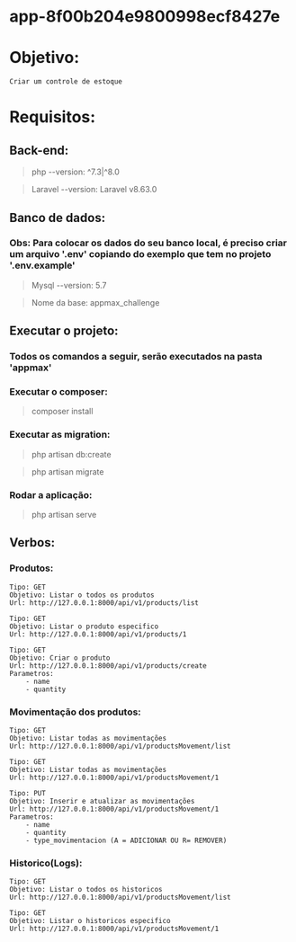 # app-8f00b204e9800998ecf8427e

# Objetivo:
    Criar um controle de estoque

# Requisitos:

## Back-end:
> php --version: ^7.3|^8.0

> Laravel --version: Laravel v8.63.0

## Banco de dados:
### Obs: Para colocar os dados do seu banco local, é preciso criar um arquivo '.env' copiando do exemplo que tem no projeto '.env.example'

> Mysql --version: 5.7

> Nome da base: appmax_challenge

## Executar o projeto:

### Todos os comandos a seguir, serão executados na pasta 'appmax'

### Executar o composer:
> composer install

### Executar as migration:
> php artisan db:create

> php artisan migrate

### Rodar a aplicação:

> php artisan serve

## Verbos: 

### Produtos:

    Tipo: GET
    Objetivo: Listar o todos os produtos
    Url: http://127.0.0.1:8000/api/v1/products/list
    
    Tipo: GET
    Objetivo: Listar o produto especifico
    Url: http://127.0.0.1:8000/api/v1/products/1
    
    Tipo: GET
    Objetivo: Criar o produto
    Url: http://127.0.0.1:8000/api/v1/products/create
    Parametros: 
        - name
        - quantity

### Movimentação dos produtos:

    Tipo: GET
    Objetivo: Listar todas as movimentações
    Url: http://127.0.0.1:8000/api/v1/productsMovement/list
    
    Tipo: GET
    Objetivo: Listar todas as movimentações
    Url: http://127.0.0.1:8000/api/v1/productsMovement/1
    
    Tipo: PUT
    Objetivo: Inserir e atualizar as movimentações
    Url: http://127.0.0.1:8000/api/v1/productsMovement/1
    Parametros: 
        - name
        - quantity
        - type_movimentacion (A = ADICIONAR OU R= REMOVER)
    
### Historico(Logs):
    Tipo: GET
    Objetivo: Listar o todos os historicos
    Url: http://127.0.0.1:8000/api/v1/productsMovement/list
    
    Tipo: GET
    Objetivo: Listar o historicos especifico
    Url: http://127.0.0.1:8000/api/v1/productsMovement/1
    
    

